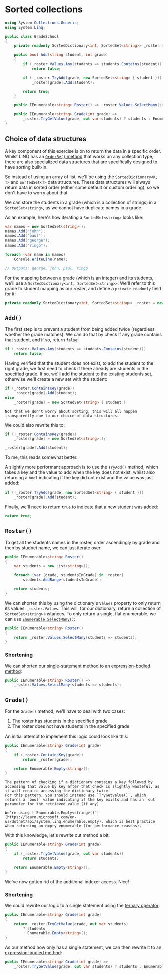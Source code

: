 # Sorted collections

```csharp
using System.Collections.Generic;
using System.Linq;

public class GradeSchool
{
    private readonly SortedDictionary<int, SortedSet<string>> _roster = new();

    public bool Add(string student, int grade)
    {
        if (_roster.Values.Any(students => students.Contains(student)))
            return false;

        if (!_roster.TryAdd(grade, new SortedSet<string> { student }))
            _roster[grade].Add(student);

        return true;
    }

    public IEnumerable<string> Roster() => _roster.Values.SelectMany(students => students);

    public IEnumerable<string> Grade(int grade) =>
        _roster.TryGetValue(grade, out var students) ? students : Enumerable.Empty<string>();
}
```

## Choice of data structures

A key component of this exercise is on to return the data in a specific order.
Whilst LINQ has an [`OrderBy()` method][linq.order-by] that works on any collection type, there are also specialized data structures that are specifically designed to have sorting built-in.

So instead of using an array of list, we'll be using the `SortedDictionary<K, T>` and `SortedSet<T>` data structures.
These data structures will always return data in sorted order (either some default or custom ordering), so we don't have to worry about that.

We can store the students in a grade (which is a collection of strings) in a `SortedSet<string>`, as we cannot have duplicate names in a grade.

As an example, here's how iterating a `SortedSet<string>` looks like:

```csharp
var names = new SortedSet<string>();
names.Add("john");
names.Add("paul");
names.Add("george");
names.Add("ringo");

foreach (var name in names)
    Console.WriteLine(name);

// Outputs: george, john, paul, ringo
```

For the mapping between a grade (which is an integer) and its students, we'll use a `SortedDictionary<int, SortedSet<string>>`.
We'll refer to this grade to student mapping as our _roster_, and define a `private readonly` field for it:

```csharp
private readonly SortedDictionary<int, SortedSet<string>> _roster = new();
```

## `Add()`

The first step is to prevent a student from being added twice (regardless whether the grade matches).
We can do that by check if any grade contains that student, and if so, return `false`:

```csharp
if (_roster.Values.Any(students => students.Contains(student)))
    return false;
```

Having verified that the student does not exist, to add the student to the right grade, we first need to check if there already are students in the specified grade.
If so, we'll add the student to the existing students set, otherwise we'll create a new set with the student:

```csharp
if (_roster.ContainsKey(grade))
    _roster[grade].Add(student);
else
    _roster[grade] = new SortedSet<string> { student };
```

```exercism/note
Not that we don't worry about sorting, this will all happen transparently due to our choice of data structures.
```

We could also rewrite this to:

```csharp
if (!_roster.ContainsKey(grade))
    _roster[grade] = new SortedSet<string>();

_roster[grade].Add(student);
```

To me, this reads somewhat better.

A slightly more performant approach is to use the `TryAdd()` method, which takes a key and the value to add when the key does not exist, whilst also returning a `bool` indicating if the key did not exist and the value was just added:

```csharp
if (!_roster.TryAdd(grade, new SortedSet<string> { student }))
    _roster[grade].Add(student);
```

Finally, we'll need to return `true` to indicate that a new student was added:

```csharp
return true;
```

## `Roster()`

To get all the students names in the roster, order ascendingly by grade and then by studnet name, we can just iterate over

```csharp
public IEnumerable<string> Roster()
{
    var students = new List<string>();

    foreach (var (grade, studentsInGrade) in _roster)
        students.AddRange(studentsInGrade);

    return students;
}
```

We can shorten this by using the dictionary's `Values` property to only return its values: `_roster.Values`.
This will, for our dictionary, return a collection of `SortedSet<string>` instances.
To only return a single, flat enumerable, we can use [`Enumerable.SelectMany()`][enumerable.select-many]:

```csharp
public IEnumerable<string> Roster()
{
    return _roster.Values.SelectMany(students => students);
}
```

### Shortening

We can shorten our single-statement method to an [expression-bodied method][expression-bodied-method]:

```csharp
public IEnumerable<string> Roster() =>
    _roster.Values.SelectMany(students => students);
```

## `Grade()`

For the `Grade()` method, we'll have to deal with two cases:

1. The roster has students in the specified grade
1. The roster does not have students in the specified grade

An initial attempt to implement this logic could look like this:

```csharp
public IEnumerable<string> Grade(int grade)
{
    if (_roster.ContainsKey(grade))
        return _roster[grade];

    return Enumerable.Empty<string>();
}
```

```exercism/note
The pattern of checking if a dictionary contains a key followed by accessing that value by key after that check is slightly wasteful, as it will require accessing the dictionary twice.
For this pattern, you should instead use `TryGetValue()`, which returns a `bool` value indicating if the key exists and has an `out` parameter for the retrieved value (if any)
```

```exercism/note
We're using [`Enumerable.Empty<string>()`](https://learn.microsoft.com/en-us/dotnet/api/system.linq.enumerable.empty), which is best practice when returning an empty enumerable (for performance reasons).
```

With this knowledge, let's rewrite out method a bit:

```csharp
public IEnumerable<string> Grade(int grade)
{
    if (_roster.TryGetValue(grade, out var students))
        return students;

    return Enumerable.Empty<string>();
}
```

We've now gotten rid of the additional indexer access.
Nice!

### Shortening

We could rewrite our logic to a single statement using the [ternary operator][ternary-operator]:

```csharp
public IEnumerable<string> Grade(int grade)
{
    return _roster.TryGetValue(grade, out var students)
        ? students
        : Enumerable.Empty<string>();
}
```

As our method now only has a single statement, we can then rewrite it to an [expression-bodied method][expression-bodied-method]:

```csharp
public IEnumerable<string> Grade(int grade) =>
    _roster.TryGetValue(grade, out var students) ? students : Enumerable.Empty<string>();
```

[expression-bodied-method]: https://learn.microsoft.com/en-us/dotnet/csharp/programming-guide/statements-expressions-operators/expression-bodied-members#methods
[sorted-set]: https://learn.microsoft.com/en-us/dotnet/api/system.collections.generic.sortedset-1
[sorted-dictionary]: https://learn.microsoft.com/en-us/dotnet/api/system.collections.generic.sorteddictionary-2
[linq.order-by]: https://learn.microsoft.com/en-us/dotnet/api/system.linq.enumerable.orderby
[ternary-operator]: https://docs.microsoft.com/en-us/dotnet/csharp/language-reference/operators/conditional-operator
[enumerable.select-many]: https://learn.microsoft.com/en-us/dotnet/api/system.linq.enumerable.selectmany

